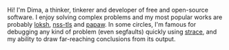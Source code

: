 Hi! I'm Dima, a thinker, tinkerer and developer of free and open-source software. I enjoy solving complex problems and my most popular works are probably [loksh](https://github.com/dimkr/loksh), [nss-tls](https://github.com/dimkr/nss-tls) and [papaw](https://github.com/dimkr/papaw). In some circles, I'm famous for debugging any kind of problem (even segfaults) quickly using [strace](https://strace.io/), and my ability to draw far-reaching conclusions from its output.
